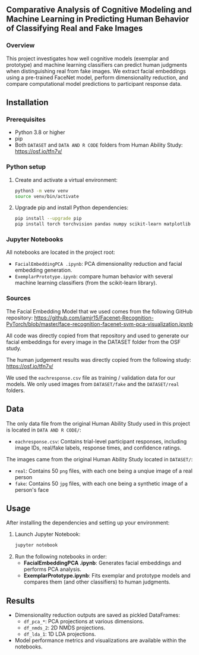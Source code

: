 ## Comparative Analysis of Cognitive Modeling and Machine Learning in Predicting Human Behavior of Classifying Real and Fake Images

### Overview
This project investigates how well cognitive models (exemplar and prototype) and machine learning classifiers can predict human judgments when distinguishing real from fake images. We extract facial embeddings using a pre-trained FaceNet model, perform dimensionality reduction, and compare computational model predictions to participant response data.

## Installation

### Prerequisites
- Python 3.8 or higher
- pip
- Both `DATASET` and `DATA AND R CODE` folders from Human Ability Study: https://osf.io/tfn7v/

### Python setup
1. Create and activate a virtual environment:
   ```bash
   python3 -m venv venv
   source venv/bin/activate
   ```
2. Upgrade pip and install Python dependencies:
   ```bash
   pip install --upgrade pip
   pip install torch torchvision pandas numpy scikit-learn matplotlib seaborn jupyter
   ```

### Jupyter Notebooks
All notebooks are located in the project root:
- `FacialEmbeddingPCA .ipynb`: PCA dimensionality reduction and facial embedding generation.
- `ExemplarPrototype.ipynb`: compare human behavior with several machine learning classifiers (from the scikit-learn library).

### Sources
The Facial Embedding Model that we used comes from the following GitHub repository: https://github.com/iamjr15/Facenet-Recognition-PyTorch/blob/master/face-recognition-facenet-svm-pca-visualization.ipynb

All code was directly copied from that repository and used to generate our facial embeddings for every image in the DATASET folder from the OSF study.

The human judgement results was directly copied from the following study: https://osf.io/tfn7v/

We used the `eachresponse.csv` file as training / validation data for our models. We only used images from  `DATASET/fake` and the `DATASET/real` folders.

## Data
The only data file from the original Human Ability Study used in this project is located in `DATA AND R CODE/`:
- `eachresponse.csv`: Contains trial-level participant responses, including image IDs, real/fake labels, response times, and confidence ratings.

The images came from the original Human Ability Study located in `DATASET/`:
- `real`: Contains 50 `png` files, with each one being a unqiue image of a real person
- `fake`: Contains 50 `jpg` files, with each one being a synthetic image of a person's face 

## Usage
After installing the dependencies and setting up your environment:
1. Launch Jupyter Notebook:
   ```bash
   jupyter notebook
   ```
2. Run the following notebooks in order:
   - **FacialEmbeddingPCA .ipynb**: Generates facial embeddings and performs PCA analysis.
   - **ExemplarPrototype.ipynb**: Fits exemplar and prototype models and compares them (and other classifiers) to human judgments.

## Results
- Dimensionality reduction outputs are saved as pickled DataFrames:
  - `df_pca_*`: PCA projections at various dimensions.
  - `df_nmds_2`: 2D NMDS projections.
  - `df_lda_1`: 1D LDA projections.
- Model performance metrics and visualizations are available within the notebooks.

